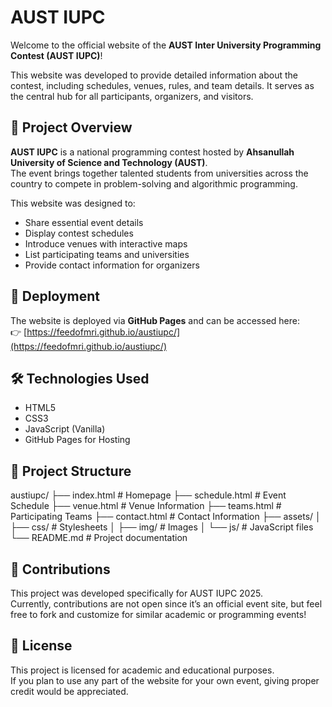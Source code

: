 # AUST IUPC

Welcome to the official website of the **AUST Inter University Programming Contest (AUST IUPC)**!

This website was developed to provide detailed information about the contest, including schedules, venues, rules, and team details. It serves as the central hub for all participants, organizers, and visitors.

## 🌟 Project Overview

**AUST IUPC** is a national programming contest hosted by **Ahsanullah University of Science and Technology (AUST)**.  
The event brings together talented students from universities across the country to compete in problem-solving and algorithmic programming.

This website was designed to:
- Share essential event details
- Display contest schedules
- Introduce venues with interactive maps
- List participating teams and universities
- Provide contact information for organizers

## 🚀 Deployment

The website is deployed via **GitHub Pages** and can be accessed here:  
👉 [https://feedofmri.github.io/austiupc/](https://feedofmri.github.io/austiupc/)

## 🛠️ Technologies Used

- HTML5
- CSS3
- JavaScript (Vanilla)
- GitHub Pages for Hosting

## 📂 Project Structure

austiupc/ ├── index.html # Homepage ├── schedule.html # Event Schedule ├── venue.html # Venue Information ├── teams.html # Participating Teams ├── contact.html # Contact Information ├── assets/
│ ├── css/ # Stylesheets │ ├── img/ # Images │ └── js/ # JavaScript files └── README.md # Project documentation


## 🤝 Contributions

This project was developed specifically for AUST IUPC 2025.  
Currently, contributions are not open since it’s an official event site, but feel free to fork and customize for similar academic or programming events!

## 📜 License

This project is licensed for academic and educational purposes.  
If you plan to use any part of the website for your own event, giving proper credit would be appreciated.
